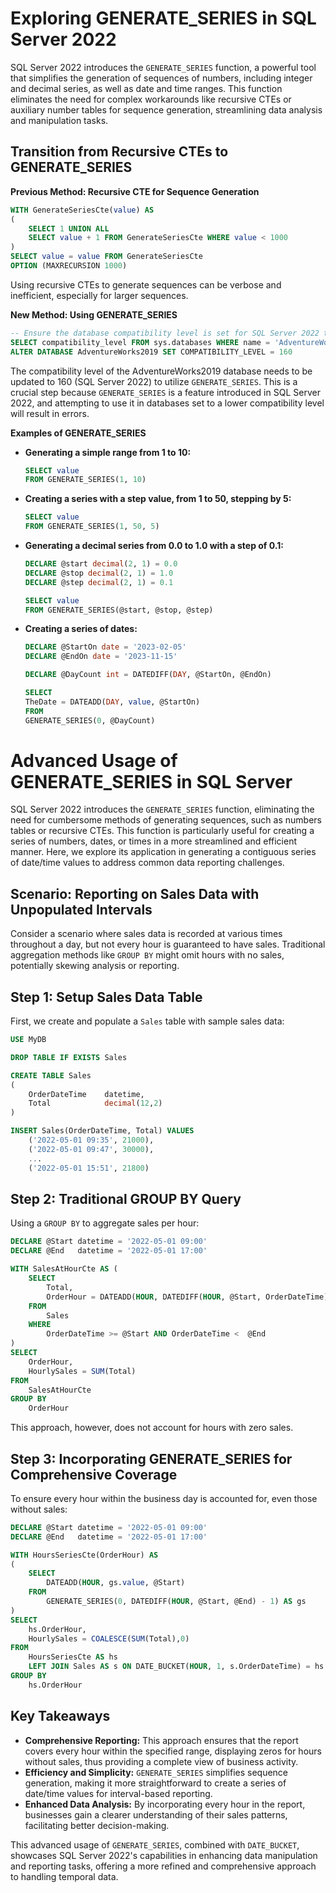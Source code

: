 # Exploring GENERATE_SERIES in SQL Server 2022

SQL Server 2022 introduces the `GENERATE_SERIES` function, a powerful tool that simplifies the generation of sequences of numbers, including integer and decimal series, as well as date and time ranges. This function eliminates the need for complex workarounds like recursive CTEs or auxiliary number tables for sequence generation, streamlining data analysis and manipulation tasks.

## Transition from Recursive CTEs to GENERATE_SERIES

**Previous Method: Recursive CTE for Sequence Generation**

```sql
WITH GenerateSeriesCte(value) AS 
(
    SELECT 1 UNION ALL 
    SELECT value + 1 FROM GenerateSeriesCte WHERE value < 1000
)
SELECT value = value FROM GenerateSeriesCte
OPTION (MAXRECURSION 1000)
```

Using recursive CTEs to generate sequences can be verbose and inefficient, especially for larger sequences.

**New Method: Using GENERATE_SERIES**

```sql
-- Ensure the database compatibility level is set for SQL Server 2022 to use GENERATE_SERIES
SELECT compatibility_level FROM sys.databases WHERE name = 'AdventureWorks2019'
ALTER DATABASE AdventureWorks2019 SET COMPATIBILITY_LEVEL = 160
```

The compatibility level of the AdventureWorks2019 database needs to be updated to 160 (SQL Server 2022) to utilize `GENERATE_SERIES`. This is a crucial step because `GENERATE_SERIES` is a feature introduced in SQL Server 2022, and attempting to use it in databases set to a lower compatibility level will result in errors.

**Examples of GENERATE_SERIES**

- **Generating a simple range from 1 to 10:**

    ```sql
    SELECT value
    FROM GENERATE_SERIES(1, 10)
    ```

- **Creating a series with a step value, from 1 to 50, stepping by 5:**

    ```sql
    SELECT value
    FROM GENERATE_SERIES(1, 50, 5)
    ```

- **Generating a decimal series from 0.0 to 1.0 with a step of 0.1:**

    ```sql
    DECLARE @start decimal(2, 1) = 0.0
    DECLARE @stop decimal(2, 1) = 1.0
    DECLARE @step decimal(2, 1) = 0.1
    
    SELECT value
    FROM GENERATE_SERIES(@start, @stop, @step)
    ```

- **Creating a series of dates:**

    ```sql
    DECLARE @StartOn date = '2023-02-05'
    DECLARE @EndOn date = '2023-11-15'
    
    DECLARE @DayCount int = DATEDIFF(DAY, @StartOn, @EndOn)
    
    SELECT
    TheDate = DATEADD(DAY, value, @StartOn)
    FROM
    GENERATE_SERIES(0, @DayCount)
    ```

# Advanced Usage of GENERATE_SERIES in SQL Server

SQL Server 2022 introduces the `GENERATE_SERIES` function, eliminating the need for cumbersome methods of generating sequences, such as numbers tables or recursive CTEs. This function is particularly useful for creating a series of numbers, dates, or times in a more streamlined and efficient manner. Here, we explore its application in generating a contiguous series of date/time values to address common data reporting challenges.

## Scenario: Reporting on Sales Data with Unpopulated Intervals

Consider a scenario where sales data is recorded at various times throughout a day, but not every hour is guaranteed to have sales. Traditional aggregation methods like `GROUP BY` might omit hours with no sales, potentially skewing analysis or reporting.

## Step 1: Setup Sales Data Table

First, we create and populate a `Sales` table with sample sales data:

```sql
USE MyDB

DROP TABLE IF EXISTS Sales

CREATE TABLE Sales
(
    OrderDateTime    datetime,
    Total            decimal(12,2)
)

INSERT Sales(OrderDateTime, Total) VALUES
    ('2022-05-01 09:35', 21000),
    ('2022-05-01 09:47', 30000),
    ...
    ('2022-05-01 15:51', 21800)
```

## Step 2: Traditional GROUP BY Query

Using a `GROUP BY` to aggregate sales per hour:

```sql
DECLARE @Start datetime = '2022-05-01 09:00'
DECLARE @End   datetime = '2022-05-01 17:00'

WITH SalesAtHourCte AS (
    SELECT
        Total,
        OrderHour = DATEADD(HOUR, DATEDIFF(HOUR, @Start, OrderDateTime), @Start) 
    FROM
        Sales
    WHERE
        OrderDateTime >= @Start AND OrderDateTime <  @End
)
SELECT
    OrderHour,
    HourlySales = SUM(Total)  
FROM
    SalesAtHourCte
GROUP BY
    OrderHour
```

This approach, however, does not account for hours with zero sales.

## Step 3: Incorporating GENERATE_SERIES for Comprehensive Coverage

To ensure every hour within the business day is accounted for, even those without sales:

```sql
DECLARE @Start datetime = '2022-05-01 09:00'
DECLARE @End   datetime = '2022-05-01 17:00'

WITH HoursSeriesCte(OrderHour) AS
(
    SELECT
        DATEADD(HOUR, gs.value, @Start)
    FROM
        GENERATE_SERIES(0, DATEDIFF(HOUR, @Start, @End) - 1) AS gs
)
SELECT
    hs.OrderHour,
    HourlySales = COALESCE(SUM(Total),0)
FROM
    HoursSeriesCte AS hs
    LEFT JOIN Sales AS s ON DATE_BUCKET(HOUR, 1, s.OrderDateTime) = hs.OrderHour
GROUP BY
    hs.OrderHour
```

## Key Takeaways

- **Comprehensive Reporting:** This approach ensures that the report covers every hour within the specified range, displaying zeros for hours without sales, thus providing a complete view of business activity.
- **Efficiency and Simplicity:** `GENERATE_SERIES` simplifies sequence generation, making it more straightforward to create a series of date/time values for interval-based reporting.
- **Enhanced Data Analysis:** By incorporating every hour in the report, businesses gain a clearer understanding of their sales patterns, facilitating better decision-making.

This advanced usage of `GENERATE_SERIES`, combined with `DATE_BUCKET`, showcases SQL Server 2022's capabilities in enhancing data manipulation and reporting tasks, offering a more refined and comprehensive approach to handling temporal data.
